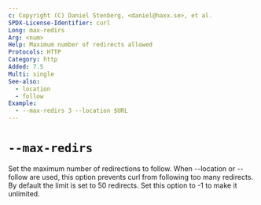 ```yaml
---
c: Copyright (C) Daniel Stenberg, <daniel@haxx.se>, et al.
SPDX-License-Identifier: curl
Long: max-redirs
Arg: <num>
Help: Maximum number of redirects allowed
Protocols: HTTP
Category: http
Added: 7.5
Multi: single
See-also:
  - location
  - follow
Example:
  - --max-redirs 3 --location $URL
---
```


# `--max-redirs`

Set the maximum number of redirections to follow. When --location or --follow
are used, this option prevents curl from following too many redirects. By
default the limit is set to 50 redirects. Set this option to -1 to make it
unlimited.
